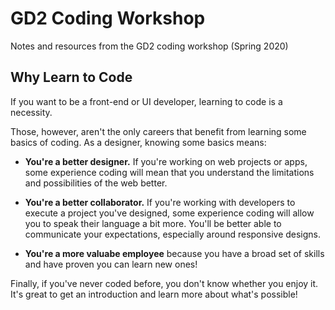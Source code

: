 # GD2 Coding Workshop
Notes and resources from the GD2 coding workshop (Spring 2020)

## Why Learn to Code

If you want to be a front-end or UI developer, learning to code is a necessity.

Those, however, aren't the only careers that benefit from learning some basics of coding. As a designer, knowing some basics means:

- **You're a better designer.** If you're working on web projects or apps, some experience coding will mean that you understand the limitations and possibilities of the web better.

- **You're a better collaborator.** If you're working with developers to execute a project you've designed, some experience coding will allow you to speak their language a bit more. You'll be better able to communicate your expectations, especially around responsive designs.

- **You're a more valuabe employee** because you have a broad set of skills and have proven you can learn new ones!

Finally, if you've never coded before, you don't know whether you enjoy it. It's great to get an introduction and learn more about what's possible!
  